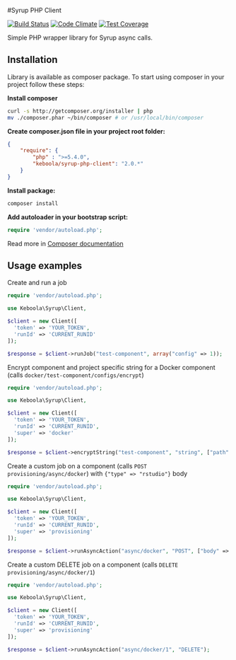 #Syrup PHP Client

[![Build Status](https://travis-ci.org/keboola/syrup-php-client.svg?branch=master)](https://travis-ci.org/keboola/syrup-php-client) [![Code Climate](https://codeclimate.com/github/keboola/syrup-php-client/badges/gpa.svg)](https://codeclimate.com/github/keboola/syrup-php-client) [![Test Coverage](https://codeclimate.com/github/keboola/syrup-php-client/badges/coverage.svg)](https://codeclimate.com/github/keboola/syrup-php-client)

Simple PHP wrapper library for Syrup async calls.

## Installation

Library is available as composer package.
To start using composer in your project follow these steps:

**Install composer**

```bash
curl -s http://getcomposer.org/installer | php
mv ./composer.phar ~/bin/composer # or /usr/local/bin/composer
```

**Create composer.json file in your project root folder:**
```json
{
    "require": {
        "php" : ">=5.4.0",
        "keboola/syrup-php-client": "2.0.*"
    }
}
```

**Install package:**

```bash
composer install
```

**Add autoloader in your bootstrap script:**

```php
require 'vendor/autoload.php';
```

Read more in [Composer documentation](http://getcomposer.org/doc/01-basic-usage.md)

## Usage examples

Create and run a job

```php
require 'vendor/autoload.php';

use Keboola\Syrup\Client,

$client = new Client([
  'token' => 'YOUR_TOKEN',
  'runId' => 'CURRENT_RUNID'
]);

$response = $client->runJob("test-component", array("config" => 1));
```

Encrypt component and project specific string for a Docker component (calls `docker/test-component/configs/encrypt`)

```php
require 'vendor/autoload.php';

use Keboola\Syrup\Client,

$client = new Client([
  'token' => 'YOUR_TOKEN',
  'runId' => 'CURRENT_RUNID',
  'super' => 'docker'
]);

$response = $client->encryptString("test-component", "string", ["path" => "configs"]);
```

Create a custom job on a component (calls `POST provisioning/async/docker`) with `{"type" => "rstudio"}` body

```php
require 'vendor/autoload.php';

use Keboola\Syrup\Client,

$client = new Client([
  'token' => 'YOUR_TOKEN',
  'runId' => 'CURRENT_RUNID',
  'super' => 'provisioning'
]);

$response = $client->runAsyncAction("async/docker", "POST", ["body" => ["type" => "rstudio"]]);
```

Create a custom DELETE job on a component (calls `DELETE provisioning/async/docker/1`)
                                         
```php
require 'vendor/autoload.php';

use Keboola\Syrup\Client,

$client = new Client([
  'token' => 'YOUR_TOKEN',
  'runId' => 'CURRENT_RUNID',
  'super' => 'provisioning'
]);

$response = $client->runAsyncAction("async/docker/1", "DELETE");
```
